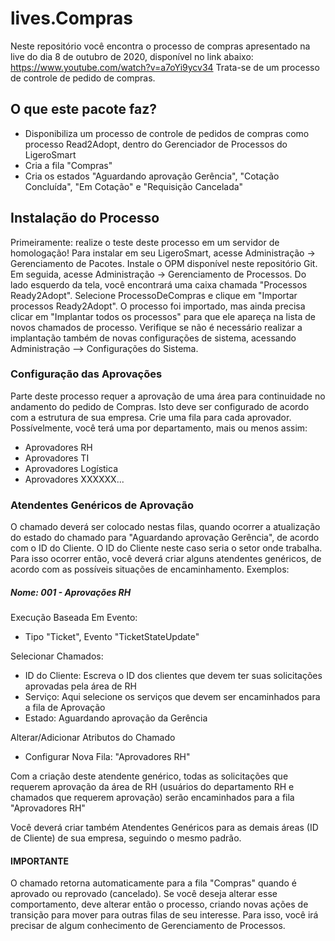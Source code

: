 # lives.Compras

Neste repositório você encontra o processo de compras apresentado na live do dia 8 de outubro de 2020, disponível no link abaixo:
https://www.youtube.com/watch?v=a7oYi9ycv34
Trata-se de um processo de controle de pedido de compras.

## O que este pacote faz?
* Disponibiliza um processo de controle de pedidos de compras como processo Read2Adopt, dentro do Gerenciador de Processos do LigeroSmart
* Cria a fila "Compras"
* Cria os estados "Aguardando aprovação Gerência", "Cotação Concluída", "Em Cotação" e "Requisição Cancelada"

## Instalação do Processo
Primeiramente: realize o teste deste processo em um servidor de homologação!
Para instalar em seu LigeroSmart, acesse Administração -> Gerenciamento de Pacotes.
Instale o OPM disponível neste repositório Git.
Em seguida, acesse Administração -> Gerenciamento de Processos. Do lado esquerdo da tela, você encontrará uma caixa chamada "Processos Ready2Adopt".
Selecione ProcessoDeCompras e clique em "Importar processos Ready2Adopt".
O processo foi importado, mas ainda precisa clicar em "Implantar todos os processos" para que ele apareça na lista de novos chamados de processo.
Verifique se não é necessário realizar a implantação também de novas configurações de sistema, acessando Administração --> Configurações do Sistema.

### Configuração das Aprovações
Parte deste processo requer a aprovação de uma área para continuidade no andamento do pedido de Compras. Isto deve ser configurado de acordo com a estrutura de sua empresa.
Crie uma fila para cada aprovador. Possívelmente, você terá uma por departamento, mais ou menos assim:
* Aprovadores RH
* Aprovadores TI
* Aprovadores Logística
* Aprovadores XXXXXX...

### Atendentes Genéricos de Aprovação
O chamado deverá ser colocado nestas filas, quando ocorrer a atualização do estado do chamado para "Aguardando aprovação Gerência", de acordo com o ID do Cliente. O ID do Cliente neste caso seria o setor onde trabalha.
Para isso ocorrer então, você deverá criar alguns atendentes genéricos, de acordo com as possíveis situações de encaminhamento. Exemplos:

##### Nome: 001 - Aprovações RH
Execução Baseada Em Evento:
* Tipo "Ticket", Evento "TicketStateUpdate"

Selecionar Chamados:
* ID do Cliente: Escreva o ID dos clientes que devem ter suas solicitações aprovadas pela área de RH
* Serviço: Aqui selecione os serviços que devem ser encaminhados para a fila de Aprovação
* Estado: Aguardando aprovação da Gerência

Alterar/Adicionar Atributos do Chamado
* Configurar Nova Fila: "Aprovadores RH"

Com a criação deste atendente genérico, todas as solicitações que requerem aprovação da área de RH (usuários do departamento RH e chamados que requerem aprovação) serão encaminhados para a fila "Aprovadores RH"

Você deverá criar também Atendentes Genéricos para as demais áreas (ID de Cliente) de sua empresa, seguindo o mesmo padrão.

#### IMPORTANTE
O chamado retorna automaticamente para a fila "Compras" quando é aprovado ou reprovado (cancelado). Se você deseja alterar esse comportamento, deve alterar então o processo, criando novas ações de transição para mover para outras filas de seu interesse. Para isso, você irá precisar de algum conhecimento de Gerenciamento de Processos.
